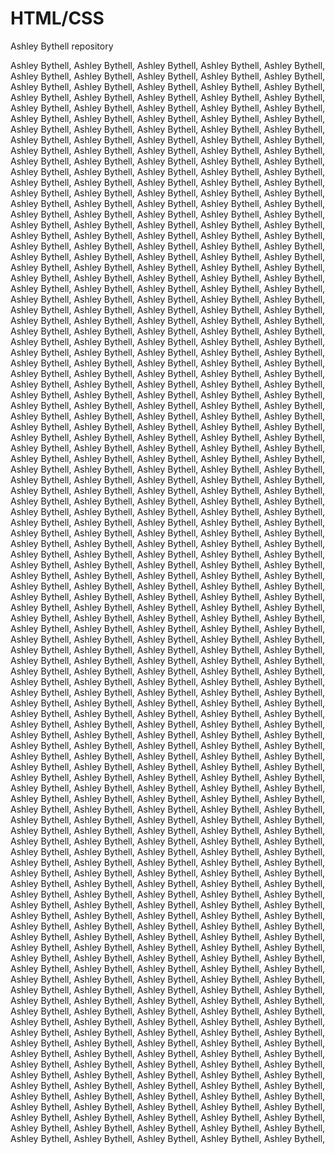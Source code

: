 # HTML/CSS
Ashley Bythell repository

Ashley Bythell,
Ashley Bythell,
Ashley Bythell,
Ashley Bythell,
Ashley Bythell,
Ashley Bythell,
Ashley Bythell,
Ashley Bythell,
Ashley Bythell,
Ashley Bythell,
Ashley Bythell,
Ashley Bythell,
Ashley Bythell,
Ashley Bythell,
Ashley Bythell,
Ashley Bythell,
Ashley Bythell,
Ashley Bythell,
Ashley Bythell,
Ashley Bythell,
Ashley Bythell,
Ashley Bythell,
Ashley Bythell,
Ashley Bythell,
Ashley Bythell,
Ashley Bythell,
Ashley Bythell,
Ashley Bythell,
Ashley Bythell,
Ashley Bythell,
Ashley Bythell,
Ashley Bythell,
Ashley Bythell,
Ashley Bythell,
Ashley Bythell,
Ashley Bythell,
Ashley Bythell,
Ashley Bythell,
Ashley Bythell,
Ashley Bythell,
Ashley Bythell,
Ashley Bythell,
Ashley Bythell,
Ashley Bythell,
Ashley Bythell,
Ashley Bythell,
Ashley Bythell,
Ashley Bythell,
Ashley Bythell,
Ashley Bythell,
Ashley Bythell,
Ashley Bythell,
Ashley Bythell,
Ashley Bythell,
Ashley Bythell,
Ashley Bythell,
Ashley Bythell,
Ashley Bythell,
Ashley Bythell,
Ashley Bythell,
Ashley Bythell,
Ashley Bythell,
Ashley Bythell,
Ashley Bythell,
Ashley Bythell,
Ashley Bythell,
Ashley Bythell,
Ashley Bythell,
Ashley Bythell,
Ashley Bythell,
Ashley Bythell,
Ashley Bythell,
Ashley Bythell,
Ashley Bythell,
Ashley Bythell,
Ashley Bythell,
Ashley Bythell,
Ashley Bythell,
Ashley Bythell,
Ashley Bythell,
Ashley Bythell,
Ashley Bythell,
Ashley Bythell,
Ashley Bythell,
Ashley Bythell,
Ashley Bythell,
Ashley Bythell,
Ashley Bythell,
Ashley Bythell,
Ashley Bythell,
Ashley Bythell,
Ashley Bythell,
Ashley Bythell,
Ashley Bythell,
Ashley Bythell,
Ashley Bythell,
Ashley Bythell,
Ashley Bythell,
Ashley Bythell,
Ashley Bythell,
Ashley Bythell,
Ashley Bythell,
Ashley Bythell,
Ashley Bythell,
Ashley Bythell,
Ashley Bythell, Ashley Bythell, Ashley Bythell, Ashley Bythell, Ashley Bythell, Ashley Bythell, Ashley Bythell, Ashley Bythell, Ashley Bythell, Ashley Bythell, Ashley Bythell, Ashley Bythell, Ashley Bythell, Ashley Bythell, Ashley Bythell, Ashley Bythell, Ashley Bythell, Ashley Bythell, Ashley Bythell, Ashley Bythell, Ashley Bythell, Ashley Bythell, Ashley Bythell, Ashley Bythell, Ashley Bythell, Ashley Bythell, Ashley Bythell, Ashley Bythell, Ashley Bythell, Ashley Bythell, Ashley Bythell, Ashley Bythell, Ashley Bythell, Ashley Bythell, Ashley Bythell, Ashley Bythell, Ashley Bythell, Ashley Bythell, Ashley Bythell, Ashley Bythell, Ashley Bythell, Ashley Bythell, Ashley Bythell, Ashley Bythell, Ashley Bythell, Ashley Bythell, Ashley Bythell, Ashley Bythell, Ashley Bythell, Ashley Bythell, Ashley Bythell, Ashley Bythell, Ashley Bythell, Ashley Bythell, Ashley Bythell, Ashley Bythell, Ashley Bythell, Ashley Bythell, Ashley Bythell, Ashley Bythell, Ashley Bythell, Ashley Bythell, Ashley Bythell, Ashley Bythell, Ashley Bythell, Ashley Bythell, Ashley Bythell, Ashley Bythell, Ashley Bythell, Ashley Bythell, Ashley Bythell, Ashley Bythell, Ashley Bythell, Ashley Bythell, Ashley Bythell, Ashley Bythell, Ashley Bythell, Ashley Bythell, Ashley Bythell, Ashley Bythell, Ashley Bythell, Ashley Bythell, Ashley Bythell, Ashley Bythell, Ashley Bythell, Ashley Bythell, Ashley Bythell, Ashley Bythell, Ashley Bythell, Ashley Bythell, Ashley Bythell, Ashley Bythell, Ashley Bythell, Ashley Bythell, Ashley Bythell, Ashley Bythell, Ashley Bythell, Ashley Bythell, Ashley Bythell, Ashley Bythell, Ashley Bythell, Ashley Bythell, Ashley Bythell, Ashley Bythell, Ashley Bythell, Ashley Bythell, Ashley Bythell, Ashley Bythell, Ashley Bythell, Ashley Bythell, Ashley Bythell, Ashley Bythell, Ashley Bythell, Ashley Bythell, Ashley Bythell, Ashley Bythell, Ashley Bythell, Ashley Bythell, Ashley Bythell, Ashley Bythell, Ashley Bythell, Ashley Bythell, Ashley Bythell, Ashley Bythell, Ashley Bythell, Ashley Bythell, Ashley Bythell, Ashley Bythell, Ashley Bythell, Ashley Bythell, Ashley Bythell, Ashley Bythell, Ashley Bythell, Ashley Bythell, Ashley Bythell, Ashley Bythell, Ashley Bythell, Ashley Bythell, Ashley Bythell, Ashley Bythell, Ashley Bythell, Ashley Bythell, Ashley Bythell, Ashley Bythell, Ashley Bythell, Ashley Bythell, Ashley Bythell, Ashley Bythell, Ashley Bythell, Ashley Bythell, Ashley Bythell, Ashley Bythell, Ashley Bythell, Ashley Bythell, Ashley Bythell, Ashley Bythell, Ashley Bythell, Ashley Bythell, Ashley Bythell, Ashley Bythell, Ashley Bythell, Ashley Bythell, Ashley Bythell, Ashley Bythell, Ashley Bythell, Ashley Bythell, Ashley Bythell, Ashley Bythell, Ashley Bythell, Ashley Bythell, Ashley Bythell, Ashley Bythell, Ashley Bythell, Ashley Bythell, Ashley Bythell, Ashley Bythell, Ashley Bythell, Ashley Bythell, Ashley Bythell, Ashley Bythell, Ashley Bythell, Ashley Bythell, Ashley Bythell, Ashley Bythell, Ashley Bythell, Ashley Bythell, Ashley Bythell, Ashley Bythell, Ashley Bythell, Ashley Bythell, Ashley Bythell, Ashley Bythell, Ashley Bythell, Ashley Bythell, Ashley Bythell, Ashley Bythell, Ashley Bythell, Ashley Bythell, Ashley Bythell, Ashley Bythell, Ashley Bythell, Ashley Bythell, Ashley Bythell, Ashley Bythell, Ashley Bythell, Ashley Bythell, Ashley Bythell, Ashley Bythell, Ashley Bythell, Ashley Bythell, Ashley Bythell, Ashley Bythell, Ashley Bythell, Ashley Bythell, Ashley Bythell, Ashley Bythell, Ashley Bythell, Ashley Bythell, Ashley Bythell, Ashley Bythell, Ashley Bythell, Ashley Bythell, Ashley Bythell, Ashley Bythell, Ashley Bythell, Ashley Bythell, Ashley Bythell, Ashley Bythell, Ashley Bythell, Ashley Bythell, Ashley Bythell, Ashley Bythell, Ashley Bythell, Ashley Bythell, Ashley Bythell, Ashley Bythell, Ashley Bythell, Ashley Bythell, Ashley Bythell, Ashley Bythell, Ashley Bythell, Ashley Bythell, Ashley Bythell, Ashley Bythell, Ashley Bythell, Ashley Bythell, Ashley Bythell, Ashley Bythell, Ashley Bythell, Ashley Bythell, Ashley Bythell, Ashley Bythell, Ashley Bythell, Ashley Bythell, Ashley Bythell, Ashley Bythell, Ashley Bythell, Ashley Bythell, Ashley Bythell, Ashley Bythell, Ashley Bythell, Ashley Bythell, Ashley Bythell, Ashley Bythell, Ashley Bythell, Ashley Bythell, Ashley Bythell, Ashley Bythell, Ashley Bythell, Ashley Bythell, Ashley Bythell, Ashley Bythell, Ashley Bythell, Ashley Bythell, Ashley Bythell, Ashley Bythell, Ashley Bythell, Ashley Bythell, Ashley Bythell, Ashley Bythell, Ashley Bythell, Ashley Bythell, Ashley Bythell, Ashley Bythell, Ashley Bythell, Ashley Bythell, Ashley Bythell, Ashley Bythell, Ashley Bythell, Ashley Bythell, Ashley Bythell, Ashley Bythell, Ashley Bythell, Ashley Bythell, Ashley Bythell, Ashley Bythell, Ashley Bythell, Ashley Bythell, Ashley Bythell, Ashley Bythell, Ashley Bythell, Ashley Bythell, Ashley Bythell, Ashley Bythell, Ashley Bythell, Ashley Bythell, Ashley Bythell, Ashley Bythell, Ashley Bythell, Ashley Bythell, Ashley Bythell, Ashley Bythell, Ashley Bythell, Ashley Bythell, Ashley Bythell, Ashley Bythell, Ashley Bythell, Ashley Bythell, Ashley Bythell, Ashley Bythell, Ashley Bythell, Ashley Bythell, Ashley Bythell, Ashley Bythell, Ashley Bythell, Ashley Bythell, Ashley Bythell, Ashley Bythell, Ashley Bythell, Ashley Bythell, Ashley Bythell, Ashley Bythell, Ashley Bythell, Ashley Bythell, Ashley Bythell, Ashley Bythell, Ashley Bythell, Ashley Bythell, Ashley Bythell, Ashley Bythell, Ashley Bythell, Ashley Bythell, Ashley Bythell, Ashley Bythell, Ashley Bythell, Ashley Bythell, Ashley Bythell, Ashley Bythell, Ashley Bythell, Ashley Bythell, Ashley Bythell, Ashley Bythell, Ashley Bythell, Ashley Bythell, Ashley Bythell, Ashley Bythell, Ashley Bythell, Ashley Bythell, Ashley Bythell, Ashley Bythell, Ashley Bythell, Ashley Bythell, Ashley Bythell, Ashley Bythell, Ashley Bythell, Ashley Bythell, Ashley Bythell, Ashley Bythell, Ashley Bythell, Ashley Bythell, Ashley Bythell, Ashley Bythell, Ashley Bythell, Ashley Bythell, Ashley Bythell, Ashley Bythell, Ashley Bythell, Ashley Bythell, Ashley Bythell, Ashley Bythell, Ashley Bythell, Ashley Bythell, Ashley Bythell, Ashley Bythell, Ashley Bythell, Ashley Bythell, Ashley Bythell, Ashley Bythell, Ashley Bythell, Ashley Bythell, Ashley Bythell, Ashley Bythell, Ashley Bythell, Ashley Bythell, Ashley Bythell, Ashley Bythell, Ashley Bythell, Ashley Bythell, Ashley Bythell, Ashley Bythell, Ashley Bythell, Ashley Bythell, Ashley Bythell, Ashley Bythell, Ashley Bythell, 

